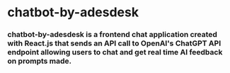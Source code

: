 # chatbot-by-adesdesk
### chatbot-by-adesdesk is a frontend chat application created with React.js that sends an API call to OpenAI's ChatGPT API endpoint allowing users to chat and get real time AI feedback on prompts made.
